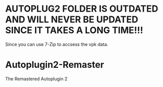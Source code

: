 # AUTOPLUG2 FOLDER IS OUTDATED AND WILL NEVER BE UPDATED SINCE IT TAKES A LONG TIME!!!
Since you can use 7-Zip to accsess the vpk data.
# Autoplugin2-Remaster
The Remastered Autoplugin 2

